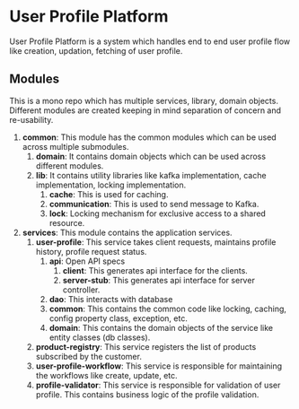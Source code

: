 # User Profile Platform
User Profile Platform is a system which handles end to end user profile flow like creation, updation, 
fetching of user profile.

## Modules
This is a mono repo which has multiple services, library, domain objects. 
Different modules are created keeping in mind separation of concern and re-usability.

1. **common**: This module has the common modules which can be used across multiple submodules.
   1. **domain**: It contains domain objects which can be used across different modules.
   2. **lib**: It contains utility libraries like kafka implementation, cache implementation, locking implementation.
      1. **cache**: This is used for caching.
      2. **communication**: This is used to send message to Kafka.
      3. **lock**: Locking mechanism for exclusive access to a shared resource.
3. **services**: This module contains the application services.
    1. **user-profile**: This service takes client requests, maintains profile history, profile request status.
        1. **api**: Open API specs
            1. **client**: This generates api interface for the clients.
            2. **server-stub**: This generates api interface for server controller.
        2. **dao**: This interacts with database
        3. **common**: This contains the common code like locking, caching, config property class, exception, etc.
        4. **domain**: This contains the domain objects of the service like entity classes (db classes).
    2. **product-registry**: This service registers the list of products subscribed by the customer.
    3. **user-profile-workflow**: This service is responsible for maintaining the workflows like create, update, etc.
    4. **profile-validator**:  This service is responsible for validation of user profile. This contains business logic of the profile validation.
